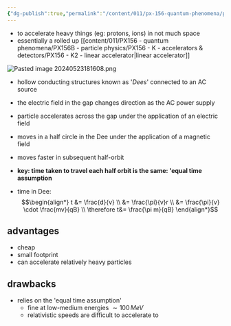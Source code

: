 ```yaml
---
{"dg-publish":true,"permalink":"/content/011/px-156-quantum-phenomena/px-156-b-particle-physics/px-156-k-accelerators-and-detectors/px-156-k3-cyclotron/","created":"2024-11-25T10:50:32.000+00:00","updated":"2024-11-26T20:06:17.026+00:00"}
---
```


- to accelerate heavy things (eg: protons, ions) in not much space
- essentially a rolled up [[content/011/PX156 - quantum phenomena/PX156B - particle physics/PX156 - K - accelerators & detectors/PX156 - K2 - linear accelerator\|linear accelerator]]

![Pasted image 20240523181608.png](/img/user/pics/Pasted%20image%2020240523181608.png)
- hollow conducting structures known as '*Dees*' connected to an AC source
- the electric field in the gap changes direction as the AC power supply
- particle accelerates across the gap under the application of an electric field
- moves in a half circle in the Dee under the application of a magnetic field
- moves faster in subsequent half-orbit

- **key: time taken to travel each half orbit is the same: 'equal time assumption**
- time in Dee: 
$$\begin{align*}
	t &= \frac{d}{v} \\
	&= \frac{\pi}{v}r \\
	&= \frac{\pi}{v} \cdot \frac{mv}{qB} \\
	\therefore t&= \frac{\pi m}{qB}
\end{align*}$$
## advantages
- cheap
- small footprint
- can accelerate relatively heavy particles
## drawbacks
- relies on the 'equal time assumption'
	- fine at low-medium energies $\sim 100\,MeV$
	- relativistic speeds are difficult to accelerate to
